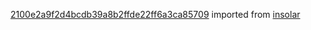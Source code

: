 [2100e2a9f2d4bcdb39a8b2ffde22ff6a3ca85709](https://github.com/insolar/insolar/commit/2100e2a9f2d4bcdb39a8b2ffde22ff6a3ca85709) imported from [insolar](https://github.com/insolar/insolar)
